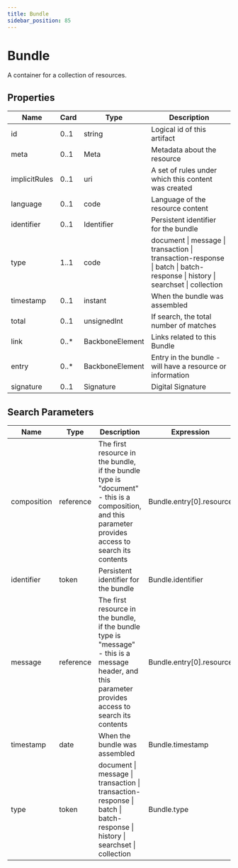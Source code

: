 ```yaml
---
title: Bundle
sidebar_position: 85
---
```


# Bundle

A container for a collection of resources.

## Properties

| Name | Card | Type | Description |
| --- | --- | --- | --- |
| id | 0..1 | string | Logical id of this artifact
| meta | 0..1 | Meta | Metadata about the resource
| implicitRules | 0..1 | uri | A set of rules under which this content was created
| language | 0..1 | code | Language of the resource content
| identifier | 0..1 | Identifier | Persistent identifier for the bundle
| type | 1..1 | code | document \| message \| transaction \| transaction-response \| batch \| batch-response \| history \| searchset \| collection
| timestamp | 0..1 | instant | When the bundle was assembled
| total | 0..1 | unsignedInt | If search, the total number of matches
| link | 0..* | BackboneElement | Links related to this Bundle
| entry | 0..* | BackboneElement | Entry in the bundle - will have a resource or information
| signature | 0..1 | Signature | Digital Signature

## Search Parameters

| Name | Type | Description | Expression
| --- | --- | --- | --- |
| composition | reference | The first resource in the bundle, if the bundle type is "document" - this is a composition, and this parameter provides access to search its contents | Bundle.entry[0].resource
| identifier | token | Persistent identifier for the bundle | Bundle.identifier
| message | reference | The first resource in the bundle, if the bundle type is "message" - this is a message header, and this parameter provides access to search its contents | Bundle.entry[0].resource
| timestamp | date | When the bundle was assembled | Bundle.timestamp
| type | token | document \| message \| transaction \| transaction-response \| batch \| batch-response \| history \| searchset \| collection | Bundle.type

